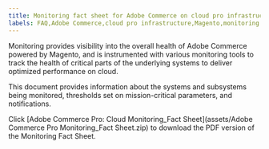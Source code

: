 ```yaml
---
title: Monitoring fact sheet for Adobe Commerce on cloud pro infrastructure
labels: FAQ,Adobe Commerce,cloud pro infrastructure,Magento,monitoring
---
```


Monitoring provides visibility into the overall health of Adobe Commerce powered by Magento, and is
instrumented with various monitoring tools to track the health of critical parts of the underlying systems to
deliver optimized performance on cloud.

This document provides information about the systems and subsystems being monitored, thresholds set on
mission-critical parameters, and notifications.

Click [Adobe Commerce Pro: Cloud Monitoring_Fact Sheet](assets/Adobe Commerce Pro Monitoring_Fact Sheet.zip) to download the PDF version of the Monitoring Fact Sheet.
